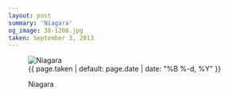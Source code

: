 ```yaml
---
layout: post
summary: 'Niagara'
og_image: 38-1280.jpg
taken: September 3, 2013
---
```


<figure class="post" data-src="{{ site.assets_url }}/{{ page.og_image }}">
<img alt="Niagara" sizes="(min-width: 700px) 50vw, calc(100vw - 2rem)" src="{{ site.assets_url }}/38-640.jpg" srcset="{{ site.assets_url }}/38-1280.jpg 1280w, {{ site.assets_url }}/38-960.jpg 960w, {{ site.assets_url }}/38-640.jpg 640w, {{ site.assets_url }}/38-320.jpg 320w"/>
<figcaption>
<time>{{ page.taken | default: page.date | date: "%B %-d, %Y" }}</time>
<p>Niagara</p>
</figcaption>
</figure>

